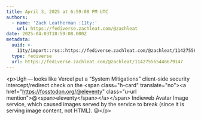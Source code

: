 ```yaml
---
title: April 3, 2025 at 6:59:08 PM UTC
authors:
  - name: 'Zach Leatherman :11ty:'
    url: https://fediverse.zachleat.com/@zachleat
date: 2025-04-03T18:59:08.000Z
metadata:
  uuid: >-
    11ty/import::rss::https://fediverse.zachleat.com/@zachleat/114275565446679147
  type: fediverse
  url: https://fediverse.zachleat.com/@zachleat/114275565446679147
---
```

\<p>Ugh — looks like Vercel put a “System Mitigations” client-side security intercept/redirect check on the \<span class="h-card" translate="no">\<a href="https://fosstodon.org/@eleventy" class="u-url mention">@\<span>eleventy\</span>\</a>\</span> Indieweb Avatar Image service, which caused images served by the service to break (since it is serving image content, not HTML). 😢\</p>
